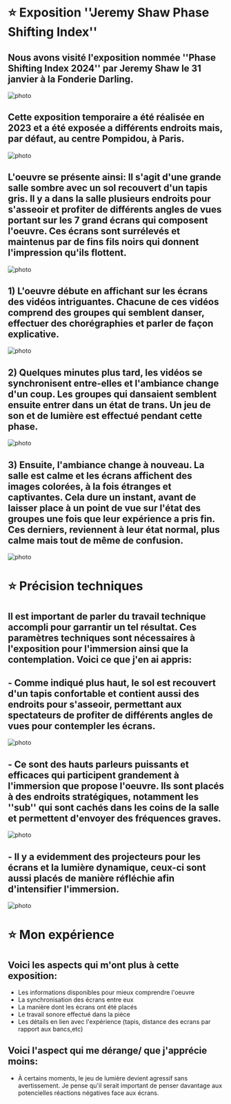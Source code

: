 # ⭐ Exposition ''Jeremy Shaw Phase Shifting Index''
## Nous avons visité l'exposition nommée ''Phase Shifting Index 2024'' par Jeremy Shaw le 31 janvier à la Fonderie Darling.
![photo](photo.jpg)

## Cette exposition temporaire a été réalisée en 2023 et a été exposée a différents endroits mais, par défaut, au centre Pompidou, à Paris.
![photo](photo.jpg)

## L'oeuvre se présente ainsi: Il s'agit d'une grande salle sombre avec un sol recouvert d'un tapis gris. Il y a dans la salle plusieurs endroits pour s'asseoir et profiter de différents angles de vues portant sur les 7 grand écrans qui composent l'oeuvre. Ces écrans sont surrélevés et maintenus par de fins fils noirs qui donnent l'impression qu'ils flottent.
![photo](photo.jpg)

## 1) L'oeuvre débute en affichant sur les écrans des vidéos intriguantes. Chacune de ces vidéos comprend des groupes qui semblent danser, effectuer des chorégraphies et parler de façon explicative. 
![photo](photo.jpg)

## 2) Quelques minutes plus tard, les vidéos se synchronisent entre-elles et l'ambiance change d'un coup. Les groupes qui dansaient semblent ensuite entrer dans un état de trans. Un jeu de son et de lumière est effectué pendant cette phase. 
![photo](photo.jpg)

## 3) Ensuite, l'ambiance change à nouveau. La salle est calme et les écrans affichent des images colorées, à la fois étranges et captivantes. Cela dure un instant, avant de laisser place à un point de vue sur l'état des groupes une fois que leur expérience a pris fin. Ces derniers, reviennent à leur état normal, plus calme mais tout de même de confusion. 
![photo](photo.jpg)

# ⭐ Précision techniques
## Il est important de parler du travail technique accompli pour garrantir un tel résultat. Ces paramètres techniques sont nécessaires à l'exposition pour l'**immersion** ainsi que la **contemplation**. Voici ce que j'en ai appris: 
## - Comme indiqué plus haut, le sol est recouvert d'un tapis confortable et contient aussi des endroits pour s'asseoir, permettant aux spectateurs de profiter de différents angles de vues pour contempler les écrans.
![photo](photo.jpg)

## - Ce sont des hauts parleurs puissants et efficaces qui participent grandement à l'immersion que propose l'oeuvre. Ils sont placés à des endroits stratégiques, notamment les ''sub'' qui sont cachés dans les coins de la salle et permettent d'envoyer des fréquences graves. 
![photo](photo.jpg)

## - Il y a evidemment des projecteurs pour les écrans et la lumière dynamique, ceux-ci sont aussi placés de manière réfléchie afin d'intensifier l'immersion. 
![photo](photo.jpg)

# ⭐ Mon expérience  
## Voici les aspects qui m'ont plus à cette exposition:
- Les informations disponibles pour mieux comprendre l'oeuvre
- La synchronisation des écrans entre eux
- La manière dont les écrans ont été placés
- Le travail sonore effectué dans la pièce
- Les détails en lien avec l'expérience (tapis, distance des ecrans par rapport aux bancs,etc)
##  Voici l'aspect qui me dérange/ que j'apprécie moins:
- À certains moments, le jeu de lumière devient agressif sans avertissement. Je pense qu'il serait important de penser davantage aux potencielles réactions négatives face aux écrans.

